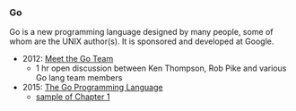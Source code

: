 ### Go

Go is a new programming language designed by many people, some of whom are the UNIX author(s). It is sponsored and developed at Google.

 * 2012: [Meet the Go Team](https://www.youtube.com/watch?v=sln-gJaURzk)
	 * 1 hr open discussion between Ken Thompson, Rob Pike and various Go lang team members
 * 2015: [The Go Programming Language](https://www.gopl.io/)
	 * [sample of Chapter 1](https://www.gopl.io/ch1.pdf)

